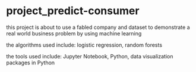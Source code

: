 # project_predict-consumer

this project is about to use a fabled company and dataset to demonstrate a real world business problem by using machine learning

the algorithms used include: logistic regression, random forests

the tools used include: Jupyter Notebook, Python, data visualization packages in Python
